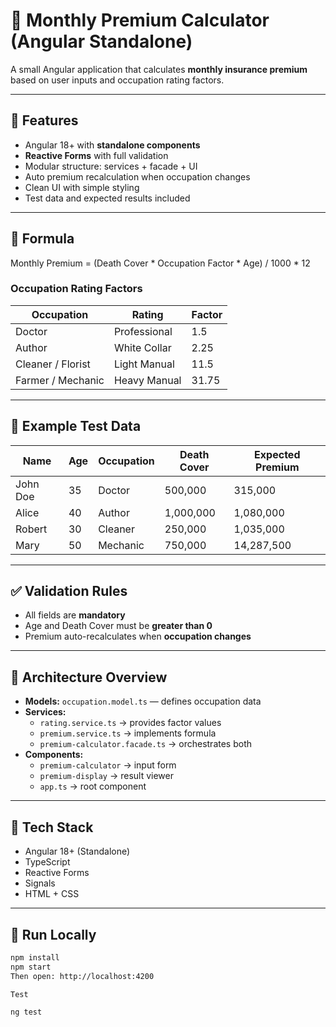 
# 🧮 Monthly Premium Calculator (Angular Standalone)

A small Angular application that calculates **monthly insurance premium** based on user inputs and occupation rating factors.

---

## 🚀 Features
- Angular 18+ with **standalone components**
- **Reactive Forms** with full validation
- Modular structure: services + facade + UI
- Auto premium recalculation when occupation changes
- Clean UI with simple styling
- Test data and expected results included

---

## 🧠 Formula
Monthly Premium = (Death Cover * Occupation Factor * Age) / 1000 * 12


### Occupation Rating Factors

| Occupation        | Rating         | Factor  |
|--------------------|----------------|----------|
| Doctor             | Professional   | 1.5      |
| Author             | White Collar   | 2.25     |
| Cleaner / Florist  | Light Manual   | 11.5     |
| Farmer / Mechanic  | Heavy Manual   | 31.75    |

---

## 🧾 Example Test Data

| Name | Age | Occupation | Death Cover | Expected Premium |
|------|-----|-------------|--------------|------------------|
| John Doe | 35 | Doctor | 500,000 | 315,000 |
| Alice | 40 | Author | 1,000,000 | 1,080,000 |
| Robert | 30 | Cleaner | 250,000 | 1,035,000 |
| Mary | 50 | Mechanic | 750,000 | 14,287,500 |

---

## ✅ Validation Rules
- All fields are **mandatory**
- Age and Death Cover must be **greater than 0**
- Premium auto-recalculates when **occupation changes**

---

## 🧩 Architecture Overview
- **Models:** `occupation.model.ts` — defines occupation data
- **Services:** 
  - `rating.service.ts` → provides factor values  
  - `premium.service.ts` → implements formula  
  - `premium-calculator.facade.ts` → orchestrates both  
- **Components:** 
  - `premium-calculator` → input form  
  - `premium-display` → result viewer  
  - `app.ts` → root component

---

## 🧰 Tech Stack
- Angular 18+ (Standalone)
- TypeScript
- Reactive Forms
- Signals
- HTML + CSS

---

## 🧪 Run Locally
```bash
npm install
npm start
Then open: http://localhost:4200

Test 

ng test
